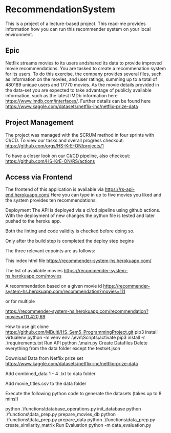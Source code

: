 # RecommendationSystem
This is a project of a lecture-based project. This read-me provides information how you can run this recommender system on your local environment.

## Epic
Netflix streams movies to its users andshared its data to provide improved movie recommendations. You are tasked to create a recommenation system for its users.
To do this exercise, the company provides several files, such as information on the movies, and user ratings, summing up to a total of 480189 unique users and 17770 movies. As the movie details provided in the data-set you are expected to take advantage of publicly available information, such as the latest IMDb information here https://www.imdb.com/interfaces/.
Further details can be found here https://www.kaggle.com/datasets/netflix-inc/netflix-prize-data

## Project Management
The project was managed with the SCRUM method in four sprints with CI/CD. To view our tasks and overall progress checkout: 
https://github.com/orgs/HS-KrE-ON/projects/1

To have a closer look on our CI/CD pipeline, also checkout:
https://github.com/HS-KrE-ON/RS/actions

## Access via Frontend
The frontend of this application is available via https://rs-api-end.herokuapp.com/
Here you can type in up to five movies you liked and the system provides ten recommendations. 

Deployment
The API is deployed via a ci/cd pipeline using github actions. With the deployment of new changes the python file is tested and later pushed to the heroku app.

Both the linting and code validity is checked before doing so.

Only after the build step is completed the deploy step begins

The three relevant enpoints are as follows:

This index html file
https://recommender-system-hs.herokuapp.com/

The list of available movies
https://recommender-system-hs.herokuapp.com/movies

A recommendation based on a given movie id
https://recommender-system-hs.herokuapp.com/recommendation?movies=111

or for multiple

https://recommender-system-hs.herokuapp.com/recommendation?movies=111,420,69

How to use
git clone https://github.com/MBulti/HS_Sem5_ProgrammingProject.git
pip3 install virtualenv
python -m venv env
.\evn\Scripts\activate
pip3 install -r .\requirements.txt
Run API
python .\main.py
Create Datafiles
Delete everything from the data folder except the testset.json

Download Data from Netflix prize set https://www.kaggle.com/datasets/netflix-inc/netflix-prize-data

Add combined_data 1 - 4 .txt to data folder

Add movie_titles.csv to the data folder

Execute the following python code to generate the datasets (takes up to 8 mins!)

python .\functions\database_operations.py init_database
python .\functions\data_prep.py prepare_movies_db
python .\functions\data_prep.py prepare_data
python .\functions\data_prep.py create_similarity_matrix
Run Evaluation
python -m data_evaluation.py